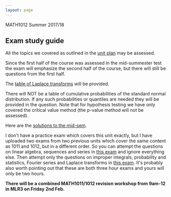 ```yaml
---
layout: page
---
```


[unit plan]: MATH1012_unit_plan.html

MATH1012 Summer 2017/18 

## Exam study guide


All the topics we covered as outlined in the [unit plan] may be assessed.

Since the first half of the course was assessed in the mid-summester test the exam will emphasize the second half of the course, but there will still be questions from the first half.

The [table of Laplace transforms]() will be provided.

There will NOT be a table of cumulative probabilities of the standard normal distribution. If any such probabilities or quantiles are needed they will be provided in the question. Note that for hypothesis testing we have only covered the critical value method (the p-value method will not be assessed).

Here are the [solutions to the mid-sem](https://lms.uwa.edu.au/bbcswebdav/courses/MATH1012_TS-SUMM-B_2018/1012_test_summer_soln.pdf).

I don't have a practice exam which covers this unit exactly, but I have uploaded two exams from two previous units which cover the same content as 1011 and 1012, but in a different order. So you can attempt the questions on linear algebra, sequences and series in [this exam](https://lms.uwa.edu.au/bbcswebdav/courses/MATH1012_TS-SUMM-B_2018/2014S2Exam.pdf) and ignore everything else. Then attempt only the questions on improper integrals, probability and statistics, Fourier series and Laplace transforms in [this exam](https://lms.uwa.edu.au/bbcswebdav/courses/MATH1012_TS-SUMM-B_2018/2015S2Exam.pdf). It's probably also worth pointing out that these are both three hour exams and yours will only be two hours.

**There will be a combined MATH1011/1012 revision workshop from 9am-12 in MLR3 on Friday 2nd Feb.**